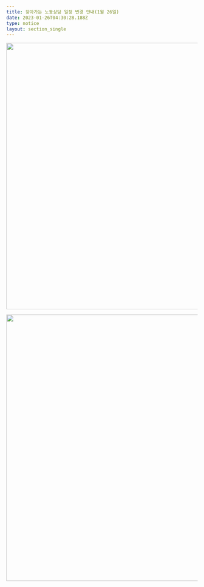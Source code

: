 ```yaml
---
title: ﻿찾아가는 노동상담 일정 변경 안내(1월 26일)
date: 2023-01-26T04:30:28.188Z
type: notice
layout: section_single
---
```

<p><img src="https://drive.tiny.cloud/1/engl1s97gj9hrxpoa7eh7z5f05ozxfm1box3nxkh4j7a43ei/233a8cfa-5b58-4e35-8173-419cf3901e1c" alt="" width="700" height="700" /></p>
<p><img src="https://drive.tiny.cloud/1/engl1s97gj9hrxpoa7eh7z5f05ozxfm1box3nxkh4j7a43ei/473c3a28-bf0d-45db-8eb6-1531b0405435" alt="" width="700" height="700" /></p>